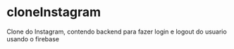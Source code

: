 ﻿# cloneInstagram

Clone do Instagram, contendo backend para fazer login e logout do usuario usando o firebase
